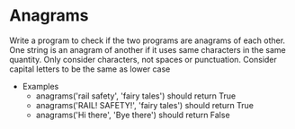 # Anagrams

Write a program to check if the two programs are anagrams of each other.
One string is an anagram of another if it uses same characters in the same quantity. Only consider characters, not spaces or punctuation. Consider capital letters to be the same as lower case

- Examples
    - anagrams('rail safety', 'fairy tales') should return True
    - anagrams('RAIL! SAFETY!', 'fairy tales') should return True
    - anagrams('Hi there', 'Bye there') should return False